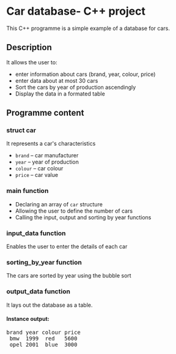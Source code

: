 # Car database- C++ project

This C++ programme is a simple example of a database for cars.

## Description

It allows the user to:
- enter information about cars (brand, year, colour, price)
- enter data about at most 30 cars 
- Sort the cars by year of production ascendingly
- Display the data in a formated table

## Programme content

### struct car

It represents a car's characteristics

- `brand` – car manufacturer 
- `year` – year of production
- `colour` – car colour 
- `price` – car value 



### main function

- Declaring an array of `car` structure
- Allowing the user to define the number of cars
- Calling the input, output and sorting by year functions


### input_data function

Enables the user to enter the details of each car


### sorting_by_year function

The cars are sorted by year using the bubble sort


### output_data function

It lays out the database as a table.

#### Instance output:
<pre>brand year colour price 
 bmw  1999  red   5600  
 opel 2001  blue  3000 </pre>